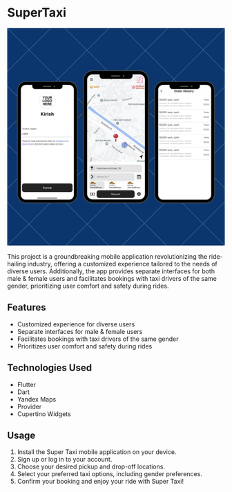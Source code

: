 # SuperTaxi

![Super Taxi](https://github.com/bilol-tech/super-taxi/blob/main/assets/SuperTaxi.png)

This project is a groundbreaking mobile application revolutionizing the ride-hailing industry, offering a customized experience tailored to the needs of diverse users. Additionally, the app provides separate interfaces for both male & female users and facilitates bookings with taxi drivers of the same gender, prioritizing user comfort and safety during rides.

## Features

- Customized experience for diverse users
- Separate interfaces for male & female users
- Facilitates bookings with taxi drivers of the same gender
- Prioritizes user comfort and safety during rides

## Technologies Used

- Flutter
- Dart
- Yandex Maps
- Provider
- Cupertino Widgets

## Usage

1. Install the Super Taxi mobile application on your device.
2. Sign up or log in to your account.
3. Choose your desired pickup and drop-off locations.
4. Select your preferred taxi options, including gender preferences.
5. Confirm your booking and enjoy your ride with Super Taxi!
